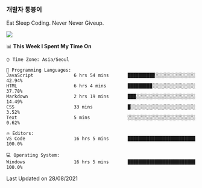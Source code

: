 ### 개발자 통붕이
Eat Sleep Coding.
Never Never Giveup.

<img src="https://github-readme-stats.vercel.app/api/top-langs/?username=tiaz0128&layout=compact" />

<br/>

<!--START_SECTION:waka-->
📊 **This Week I Spent My Time On** 

```text
⌚︎ Time Zone: Asia/Seoul

💬 Programming Languages: 
JavaScript               6 hrs 54 mins       ██████████░░░░░░░░░░░░░░░   42.94% 
HTML                     6 hrs 4 mins        █████████░░░░░░░░░░░░░░░░   37.78% 
Markdown                 2 hrs 19 mins       ███░░░░░░░░░░░░░░░░░░░░░░   14.49% 
CSS                      33 mins             █░░░░░░░░░░░░░░░░░░░░░░░░   3.52% 
Text                     5 mins              ░░░░░░░░░░░░░░░░░░░░░░░░░   0.62%

🔥 Editors: 
VS Code                  16 hrs 5 mins       █████████████████████████   100.0%

💻 Operating System: 
Windows                  16 hrs 5 mins       █████████████████████████   100.0%

```


 Last Updated on 28/08/2021
<!--END_SECTION:waka-->
